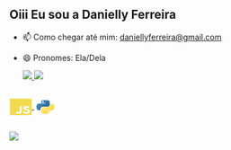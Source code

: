 ## Oiii Eu sou a Danielly Ferreira

- 📫 Como chegar até mim: daniellyferreira@gmail.com
- 😄 Pronomes: Ela/Dela


  <a href="https://github.com/DaniellySFerreira">
  <img height="180em" src="https://github-readme-stats.vercel.app/api?username=DaniellySFerreira&show_icons=true&theme=dracula&include_all_commits=true&count_private=true"/>
  

  <img height="180em" src="https://github-readme-stats.vercel.app/api/top-langs/?username=DaniellySFerreira&layout=compact&langs_count=7&theme=dracula"/>
</div>
<div style="display: inline_block"><br>
  <img align="center" alt="Rafa-Js" height="30" width="40" src="https://raw.githubusercontent.com/devicons/devicon/master/icons/javascript/javascript-plain.svg">
  <img align="center" alt="Rafa-Python" height="30" width="40" src="https://raw.githubusercontent.com/devicons/devicon/master/icons/python/python-original.svg">
 
 </div>
 
 ##
 
  <a href="https://www.instagram.com/danysferreira/" target="_blank"><img src="https://img.shields.io/badge/-Instagram-%23E4405F?style=for-the-badge&logo=instagram&logoColor=white" target="_blank"></a>
 

